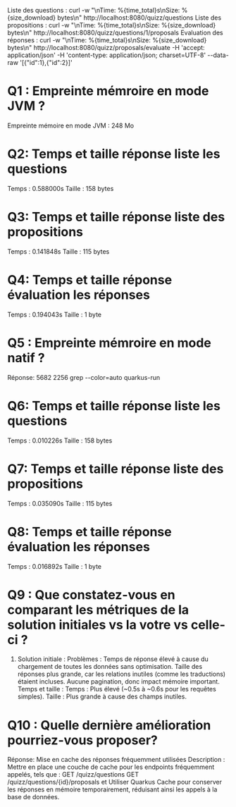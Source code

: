 Liste des questions : curl -w "\nTime: %{time_total}s\nSize: %{size_download} bytes\n" http://localhost:8080/quizz/questions
Liste des propositions : curl -w "\nTime: %{time_total}s\nSize: %{size_download} bytes\n" http://localhost:8080/quizz/questions/1/proposals
Evaluation des réponses : curl -w "\nTime: %{time_total}s\nSize: %{size_download} bytes\n" http://localhost:8080/quizz/proposals/evaluate  -H 'accept: application/json'  -H 'content-type: application/json; charset=UTF-8' --data-raw '[{"id":1},{"id":2}]'
# Q1 : Empreinte mémroire en mode JVM ?
Empreinte mémoire en mode JVM : 248 Mo

# Q2: Temps et  taille  réponse   liste les questions
Temps : 0.588000s
Taille : 158 bytes

# Q3: Temps et  taille  réponse  liste des propositions
Temps : 0.141848s
Taille : 115 bytes

# Q4: Temps et  taille  réponse  évaluation les réponses
Temps : 0.194043s
Taille : 1 byte

# Q5 : Empreinte mémroire en mode natif ?
Réponse: 5682  2256 grep --color=auto quarkus-run

# Q6: Temps et  taille  réponse   liste les questions
Temps : 0.010226s
Taille : 158 bytes

# Q7: Temps et  taille  réponse  liste des propositions
Temps : 0.035090s
Taille : 115 bytes

# Q8: Temps et  taille  réponse  évaluation les réponses
Temps : 0.016892s
Taille : 1 byte


# Q9 :  Que constatez-vous en comparant les métriques de la solution  initiales vs la votre vs celle-ci ?
1. Solution initiale :
Problèmes :
Temps de réponse élevé à cause du chargement de toutes les données sans optimisation.
Taille des réponses plus grande, car les relations inutiles (comme les traductions) étaient incluses.
Aucune pagination, donc impact mémoire important.
Temps et taille :
Temps : Plus élevé (~0.5s à ~0.6s pour les requêtes simples).
Taille : Plus grande à cause des champs inutiles.

# Q10 : Quelle dernière amélioration pourriez-vous proposer?
Réponse: Mise en cache des réponses fréquemment utilisées
Description :
Mettre en place une couche de cache pour les endpoints fréquemment appelés, tels que :
GET /quizz/questions
GET /quizz/questions/{id}/proposals
et Utiliser Quarkus Cache pour conserver les réponses en mémoire temporairement, réduisant ainsi les appels à la base de données.